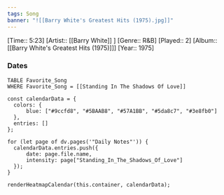 ```yaml
---
tags: Song  
banner: "![[Barry White's Greatest Hits (1975).jpg]]"
---
```

[Time:: 5:23]
[Artist:: [[Barry White]] ]
[Genre:: R&B]
[Played:: 2]
[Album:: [[Barry White's Greatest Hits (1975)]]]
[Year:: 1975]
### Dates
````dataview
TABLE Favorite_Song
WHERE Favorite_Song = [[Standing In The Shadows Of Love]]
````
  ```dataviewjs
const calendarData = { 
	colors: { 
		blue: ["#9ccfd8", "#5BAAB8", "#57A1BB", "#5da8c7", "#3e8fb0"] 
	}, 
	entries: [] 
}; 

for (let page of dv.pages('"Daily Notes"')) { 
	calendarData.entries.push({ 
		date: page.file.name, 
		intensity: page["Standing_In_The_Shadows_Of_Love"]
	}); 
} 

renderHeatmapCalendar(this.container, calendarData);
```
